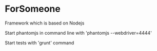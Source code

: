 ForSomeone
==========

Framework which is based on Nodejs

Start phantomjs in command line with 'phantomjs --webdriver=4444'

Start tests with 'grunt' command

